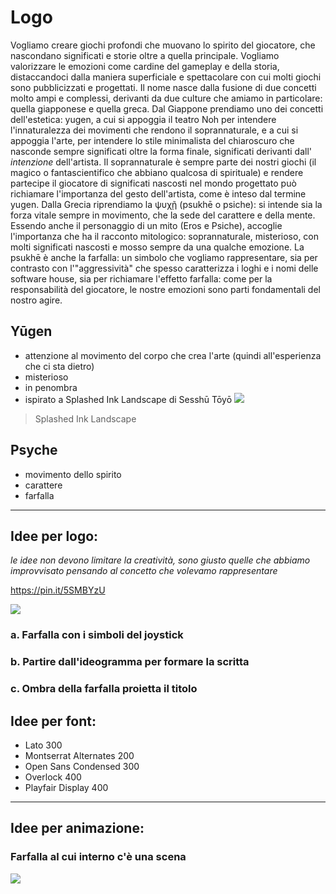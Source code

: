 # Logo
Vogliamo creare giochi profondi che muovano lo spirito del giocatore, che nascondano significati e storie oltre a quella principale. Vogliamo valorizzare le emozioni come cardine del gameplay e della storia, distaccandoci dalla maniera superficiale e spettacolare con cui molti giochi sono pubblicizzati e progettati. Il nome nasce dalla fusione di due concetti molto ampi e complessi, derivanti da due culture che amiamo in particolare: quella giapponese e quella greca. 
Dal Giappone prendiamo uno dei concetti dell'estetica: yugen, a cui si appoggia il teatro Noh per intendere l'innaturalezza dei movimenti che rendono il soprannaturale, e a cui si appoggia l'arte, per intendere lo stile minimalista del chiaroscuro che nasconde sempre significati oltre la forma finale, significati derivanti dall' *intenzione* dell'artista. Il soprannaturale è sempre parte dei nostri giochi (il magico o fantascientifico che abbiano qualcosa di spirituale) e rendere partecipe il giocatore di significati nascosti nel mondo progettato può richiamare l'importanza del gesto dell'artista, come è inteso dal termine yugen.
Dalla Grecia riprendiamo la ψυχῇ (psukhē o psiche): si intende sia la forza vitale sempre in movimento, che la sede del carattere e della mente. Essendo anche il personaggio di un mito (Eros e Psiche), accoglie l'importanza che ha il racconto mitologico: soprannaturale, misterioso, con molti significati nascosti e mosso sempre da una qualche emozione. La psukhē è anche la farfalla: un simbolo che vogliamo rappresentare, sia per contrasto con l'"aggressività" che spesso caratterizza i loghi e i nomi delle software house, sia per richiamare l'effetto farfalla: come per la responsabilità del giocatore, le nostre emozioni sono parti fondamentali del nostro agire.
## Yūgen
- attenzione al movimento del corpo che crea l'arte (quindi all'esperienza che ci sta dietro) 
- misterioso 
- in penombra
- ispirato a Splashed Ink Landscape di Sesshū Tōyō
![](https://scontent-mxp1-1.xx.fbcdn.net/v/t1.6435-9/169580712_5273582972711940_2206316997520506126_n.jpg?_nc_cat=102&ccb=1-3&_nc_sid=730e14&_nc_ohc=MV9NPeYFWxsAX-EMXoP&_nc_ht=scontent-mxp1-1.xx&oh=e86d804c8163aa3461f60eb1e4338362&oe=60907F80)
> Splashed Ink Landscape
## Psyche 
- movimento dello spirito 
- carattere
- farfalla
----
## Idee per logo:
*le idee non devono limitare la creatività, sono giusto quelle che abbiamo improvvisato pensando al concetto che volevamo rappresentare* 

https://pin.it/5SMBYzU

![](https://scontent-mxp1-1.xx.fbcdn.net/v/t1.6435-9/169254265_5274283289308575_3585827073931082548_n.jpg?_nc_cat=111&ccb=1-3&_nc_sid=730e14&_nc_ohc=SP-XMi5_btMAX9xAnrG&_nc_oc=AQnaHIodOGkkkIDBigIr3qjVxAiYhuzHkmWWVXmAszhkfNVTkjBrwNAhs0pDFBUJP30&_nc_ht=scontent-mxp1-1.xx&oh=6aed1b05bb072705eee0acbb5d1fd3d6&oe=609043A7)
### a. Farfalla con i simboli del joystick
### b. Partire dall'ideogramma per formare la scritta 
### c. Ombra della farfalla proietta il titolo
## Idee per font: 
- Lato 300 
- Montserrat Alternates 200
- Open Sans Condensed 300
- Overlock 400 
- Playfair Display 400
----
## Idee per animazione: 
### Farfalla al cui interno c'è una scena
![](https://scontent-mxp1-1.xx.fbcdn.net/v/t1.6435-9/169895320_5274136102656627_4397741957252044291_n.jpg?_nc_cat=105&ccb=1-3&_nc_sid=730e14&_nc_ohc=7PrOw4mnjjYAX_hFkhL&_nc_ht=scontent-mxp1-1.xx&oh=a06d3154e4791ee5134d95a866fffde4&oe=608FCFBA)
